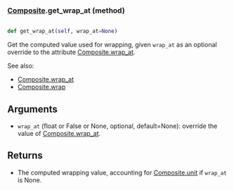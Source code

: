 ### [Composite](Composite.md).get_wrap_at (method)


```py

def get_wrap_at(self, wrap_at=None)

```



Get the computed value used for wrapping, given `wrap_at` as an optional
override to the attribute [Composite.wrap_at](Composite.wrap_at.md).

See also:

* [Composite.wrap_at](Composite.wrap_at.md)
* [Composite.wrap](Composite.wrap.md)

Arguments
------------
* `wrap_at` (float or False or None, optional, default=None): override
    the value of [Composite.wrap_at](Composite.wrap_at.md).

Returns
----------
* The computed wrapping value, accounting for [Composite.unit](Composite.unit.md) if `wrap_at`
    is None.

